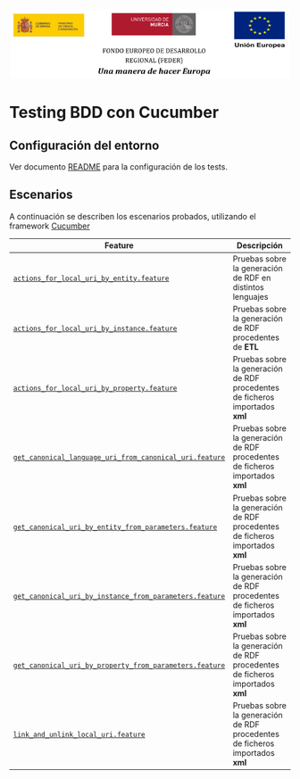 ![](../images/logos_feder.png)

# Testing BDD con Cucumber

## Configuración del entorno

Ver documento [README](https://github.com/HerculesCRUE/ib-asio-docs-/blob/master/common/testing/testing.md) para la configuración de los tests.

## Escenarios

A continuación se describen los escenarios probados, utilizando el framework [Cucumber](https://cucumber.io/docs/cucumber/)

| Feature                                                     | Descripción                                                                                                                                          |
| ----------------------------------------------------------- | ---------------------------------------------------------------------------------------------------------------------------------------------------- |
| [`actions_for_local_uri_by_entity.feature`](../src/test/features/actions_for_local_uri_by_entity.feature) | Pruebas sobre la generación de RDF en distintos lenguajes  
| [`actions_for_local_uri_by_instance.feature`](../src/test/features/actions_for_local_uri_by_instance.feature)           | Pruebas sobre la generación de RDF procedentes de **ETL**                                                                                            
| [`actions_for_local_uri_by_property.feature`](../src/test/features/actions_for_local_uri_by_property.feature)           | Pruebas sobre la generación de RDF procedentes de ficheros importados **xml**                                                                        |
| [`get_canonical_language_uri_from_canonical_uri.feature`](../src/test/features/get_canonical_language_uri_from_canonical_uri.feature)           | Pruebas sobre la generación de RDF procedentes de ficheros importados **xml**                                                                        |
| [`get_canonical_uri_by_entity_from_parameters.feature`](../src/test/features/get_canonical_uri_by_entity_from_parameters.feature)           | Pruebas sobre la generación de RDF procedentes de ficheros importados **xml**                                                                        |
| [`get_canonical_uri_by_instance_from_parameters.feature`](../src/test/features/get_canonical_uri_by_instance_from_parameters.feature)           | Pruebas sobre la generación de RDF procedentes de ficheros importados **xml**                                                                        |
| [`get_canonical_uri_by_property_from_parameters.feature`](../src/test/features/get_canonical_uri_by_property_from_parameters.feature)           | Pruebas sobre la generación de RDF procedentes de ficheros importados **xml**                                                                        |
| [`link_and_unlink_local_uri.feature`](../src/test/features/link_and_unlink_local_uri.feature)           | Pruebas sobre la generación de RDF procedentes de ficheros importados **xml**                                                                        |

